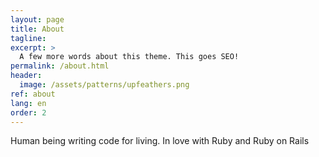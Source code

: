 ```yaml
---
layout: page
title: About
tagline: 
excerpt: >
  A few more words about this theme. This goes SEO!
permalink: /about.html
header:
  image: /assets/patterns/upfeathers.png
ref: about
lang: en  
order: 2
---
```


Human being writing code for living. In love with Ruby and Ruby on Rails
